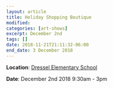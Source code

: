 ```yaml
---
layout: article
title: Holiday Shopping Boutique
modified:
categories: [art-shows]
excerpt: December 2nd
tags: []
date: 2018-11-21T21:11:32-06:00
end_date: 3 December 2018
---
```


**Location**: [Dressel Elementary School](https://goo.gl/maps/EBLaZfYQEWx)

**Date**: December 2nd 2018 9:30am - 3pm
